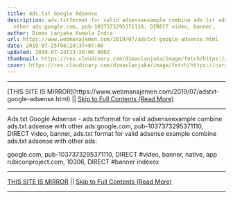 ```yaml
---
title: Ads.txt Google Adsense
description: ads.txtformat for valid adsenseexample combine ads.txt adsense with
  other ads:google.com, pub-1037373295371110, DIRECT video, banner,
author: Dimas Lanjaka Kumala Indra
url: https://www.webmanajemen.com/2019/07/adstxt-google-adsense.html
date: 2019-07-25T06:20:37+07:00
updated: 2019-07-24T23:20:00.000Z
thumbnail: https://res.cloudinary.com/dimaslanjaka/image/fetch/https://carat-cdn.azureedge.net/media/9570/ads-txt-624x374-2_square.jpg
cover: https://res.cloudinary.com/dimaslanjaka/image/fetch/https://carat-cdn.azureedge.net/media/9570/ads-txt-624x374-2_square.jpg
---
```


<hr/> [THIS SITE IS MIRROR](https://www.webmanajemen.com/2019/07/adstxt-google-adsense.html) || <a href="https://www.webmanajemen.com/2019/07/adstxt-google-adsense.html" rel="follow" class="button" id="read-more">Skip to Full Contents (Read More)</a> <hr/> Ads.txt Google Adsense - ads.txtformat for valid adsenseexample combine ads.txt adsense with other ads:google.com, pub-1037373295371110, DIRECT video, banner, ads.txt format for valid adsense
example combine ads.txt adsense with other ads:

google.com, pub-1037373295371110, DIRECT #video, banner, native, app
rubiconproject.com, 10306, DIRECT #banner
indexex <hr/> [THIS SITE IS MIRROR](https://www.webmanajemen.com/2019/07/adstxt-google-adsense.html) || <a href="https://www.webmanajemen.com/2019/07/adstxt-google-adsense.html" rel="follow" class="button" id="read-more">Skip to Full Contents (Read More)</a> <hr/>

<script>
    if (location.host.includes('dimaslanjaka12')) {
      location.replace('https://www.webmanajemen.com/2019/07/adstxt-google-adsense.html');
    }
  </script>